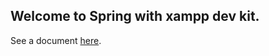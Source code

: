 ## Welcome to Spring with xampp dev kit.
See a document [here](https://github.com/hwakman/Spring-xampp-kit/wiki).
